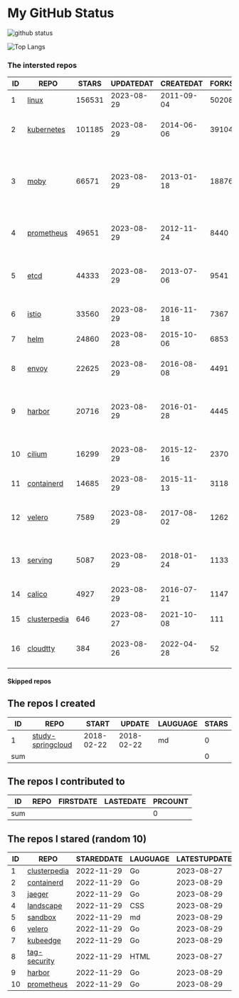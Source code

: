 # My GitHub Status

<img src="https://github-readme-stats-1.yihong0618.vercel.app/api?username=daoqingniu&show_icons=true&&&hide_title=true&count_private=true" alt="github status" />

![Top Langs](https://github-readme-stats-1.yihong0618.vercel.app/api/top-langs/?username=daoqingniu&layout=compact)

<!--START_SECTION:github_repos-->
### The intersted repos
| ID |                              REPO                               | STARS  | UPDATEDAT  | CREATEDAT  | FORKSCOUNT |                                              DESCRIPTIONS                                              |
|----|-----------------------------------------------------------------|--------|------------|------------|------------|--------------------------------------------------------------------------------------------------------|
|  1 | [linux](https://github.com/torvalds/linux)                      | 156531 | 2023-08-29 | 2011-09-04 |      50208 | Linux kernel source tree                                                                               |
|  2 | [kubernetes](https://github.com/kubernetes/kubernetes)          | 101185 | 2023-08-29 | 2014-06-06 |      39104 | Production-Grade Container Scheduling and Management                                                   |
|  3 | [moby](https://github.com/moby/moby)                            |  66571 | 2023-08-29 | 2013-01-18 |      18876 | Moby Project - a collaborative project for the container ecosystem to assemble container-based systems |
|  4 | [prometheus](https://github.com/prometheus/prometheus)          |  49651 | 2023-08-29 | 2012-11-24 |       8440 | The Prometheus monitoring system and time series database.                                             |
|  5 | [etcd](https://github.com/etcd-io/etcd)                         |  44333 | 2023-08-29 | 2013-07-06 |       9541 | Distributed reliable key-value store for the most critical data of a distributed system                |
|  6 | [istio](https://github.com/istio/istio)                         |  33560 | 2023-08-29 | 2016-11-18 |       7367 | Connect, secure, control, and observe services.                                                        |
|  7 | [helm](https://github.com/helm/helm)                            |  24860 | 2023-08-28 | 2015-10-06 |       6853 | The Kubernetes Package Manager                                                                         |
|  8 | [envoy](https://github.com/envoyproxy/envoy)                    |  22625 | 2023-08-29 | 2016-08-08 |       4491 | Cloud-native high-performance edge/middle/service proxy                                                |
|  9 | [harbor](https://github.com/goharbor/harbor)                    |  20716 | 2023-08-29 | 2016-01-28 |       4445 | An open source trusted cloud native registry project that stores, signs, and scans content.            |
| 10 | [cilium](https://github.com/cilium/cilium)                      |  16299 | 2023-08-29 | 2015-12-16 |       2370 | eBPF-based Networking, Security, and Observability                                                     |
| 11 | [containerd](https://github.com/containerd/containerd)          |  14685 | 2023-08-29 | 2015-11-13 |       3118 | An open and reliable container runtime                                                                 |
| 12 | [velero](https://github.com/vmware-tanzu/velero)                |   7589 | 2023-08-29 | 2017-08-02 |       1262 | Backup and migrate Kubernetes applications and their persistent volumes                                |
| 13 | [serving](https://github.com/knative/serving)                   |   5087 | 2023-08-29 | 2018-01-24 |       1133 | Kubernetes-based, scale-to-zero, request-driven compute                                                |
| 14 | [calico](https://github.com/projectcalico/calico)               |   4927 | 2023-08-29 | 2016-07-21 |       1147 | Cloud native networking and network security                                                           |
| 15 | [clusterpedia](https://github.com/clusterpedia-io/clusterpedia) |    646 | 2023-08-27 | 2021-10-08 |        111 | The Encyclopedia of Kubernetes clusters                                                                |
| 16 | [cloudtty](https://github.com/cloudtty/cloudtty)                |    384 | 2023-08-26 | 2022-04-28 |         52 | A Friendly Kubernetes CloudShell (Web Terminal) !                                                      |



#### Skipped repos
<!--END_SECTION:github_repos-->

<!--START_SECTION:my_github-->
## The repos I created
| ID  |                                 REPO                                 |   START    |   UPDATE   | LAUGUAGE | STARS |
|-----|----------------------------------------------------------------------|------------|------------|----------|-------|
|   1 | [study-springcloud](https://github.com/daoqingniu/study-springcloud) | 2018-02-22 | 2018-02-22 | md       |     0 |
| sum |                                                                      |            |            |          |     0 |

## The repos I contributed to
| ID  | REPO | FIRSTDATE | LASTEDATE | PRCOUNT |
|-----|------|-----------|-----------|---------|
| sum |      |           |           |       0 |

## The repos I stared (random 10)
| ID |                              REPO                               | STAREDDATE | LAUGUAGE | LATESTUPDATE |
|----|-----------------------------------------------------------------|------------|----------|--------------|
|  1 | [clusterpedia](https://github.com/clusterpedia-io/clusterpedia) | 2022-11-29 | Go       | 2023-08-27   |
|  2 | [containerd](https://github.com/containerd/containerd)          | 2022-11-29 | Go       | 2023-08-29   |
|  3 | [jaeger](https://github.com/jaegertracing/jaeger)               | 2022-11-29 | Go       | 2023-08-29   |
|  4 | [landscape](https://github.com/cncf/landscape)                  | 2022-11-29 | CSS      | 2023-08-29   |
|  5 | [sandbox](https://github.com/cncf/sandbox)                      | 2022-11-29 | md       | 2023-08-29   |
|  6 | [velero](https://github.com/vmware-tanzu/velero)                | 2022-11-29 | Go       | 2023-08-29   |
|  7 | [kubeedge](https://github.com/kubeedge/kubeedge)                | 2022-11-29 | Go       | 2023-08-29   |
|  8 | [tag-security](https://github.com/cncf/tag-security)            | 2022-11-29 | HTML     | 2023-08-27   |
|  9 | [harbor](https://github.com/goharbor/harbor)                    | 2022-11-29 | Go       | 2023-08-29   |
| 10 | [prometheus](https://github.com/prometheus/prometheus)          | 2022-11-29 | Go       | 2023-08-29   |

<!--END_SECTION:my_github-->
